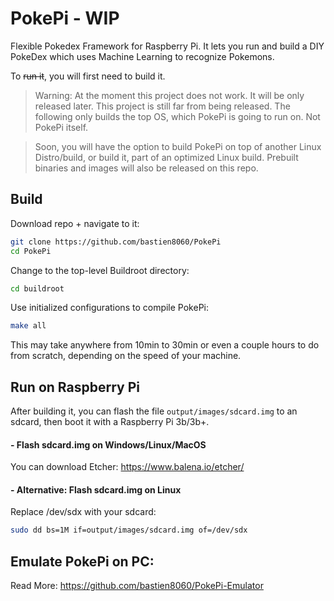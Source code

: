 # PokePi - WIP
Flexible Pokedex Framework for Raspberry Pi. It lets you run and build a DIY PokeDex which uses Machine Learning to recognize Pokemons.

To ~~run it~~, you will first need to build it.

> Warning: At the moment this project does not work. It will be only released later. This project is still far from being released. The following only builds the top OS, which PokePi is going to run on. Not PokePi itself.

> Soon, you will have the option to build PokePi on top of another Linux Distro/build, or build it, part of an optimized Linux build. Prebuilt binaries and images will also be released on this repo.

## Build

Download repo + navigate to it:

```sh
git clone https://github.com/bastien8060/PokePi
cd PokePi
```

Change to the top-level Buildroot directory:

```sh
cd buildroot
```

Use initialized configurations to compile PokePi:

```sh
make all
```

This may take anywhere from 10min to 30min or even a couple hours to do from scratch, depending on the speed of your machine.

## Run on Raspberry Pi
After building it, you can flash the file `output/images/sdcard.img` to an sdcard, then boot it with a Raspberry Pi 3b/3b+.

#### - Flash sdcard.img on Windows/Linux/MacOS
You can download Etcher: https://www.balena.io/etcher/
#### - Alternative: Flash sdcard.img on Linux
Replace /dev/sdx with your sdcard:
```sh
sudo dd bs=1M if=output/images/sdcard.img of=/dev/sdx
```

## Emulate PokePi on PC:

Read More: https://github.com/bastien8060/PokePi-Emulator
